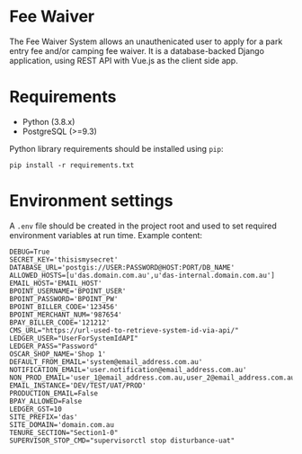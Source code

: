 <!--[![Build
status](https://travis-ci.org/dbca-wa/disturbance.svg?branch=master)](https://travis-ci.org/dbca-wa/disturbance/builds) [![Coverage Status](https://coveralls.io/repos/github/dbca-wa/disturbance/badge.svg?branch=master)](https://coveralls.io/github/dbca-wa/disturbance?branch=master)-->
# Fee Waiver

The Fee Waiver System allows an unauthenicated user to apply for a park entry fee and/or camping fee waiver. It is a database-backed Django application, using REST API with Vue.js as the client side app.


# Requirements

- Python (3.8.x)
- PostgreSQL (>=9.3)

Python library requirements should be installed using `pip`:

`pip install -r requirements.txt`

# Environment settings

A `.env` file should be created in the project root and used to set
required environment variables at run time. Example content:

    DEBUG=True
    SECRET_KEY='thisismysecret'
    DATABASE_URL='postgis://USER:PASSWORD@HOST:PORT/DB_NAME'
    ALLOWED_HOSTS=[u'das.domain.com.au',u'das-internal.domain.com.au']
    EMAIL_HOST='EMAIL_HOST'
    BPOINT_USERNAME='BPOINT_USER'
    BPOINT_PASSWORD='BPOINT_PW'
    BPOINT_BILLER_CODE='123456'
    BPOINT_MERCHANT_NUM='987654'
    BPAY_BILLER_CODE='121212'
    CMS_URL="https://url-used-to-retrieve-system-id-via-api/"
    LEDGER_USER="UserForSystemIdAPI"
    LEDGER_PASS="Password"
    OSCAR_SHOP_NAME='Shop 1'
    DEFAULT_FROM_EMAIL='system@email_address.com.au'
    NOTIFICATION_EMAIL='user.notification@email_address.com.au'
    NON_PROD_EMAIL='user_1@email_address.com.au,user_2@email_address.com.au'
    EMAIL_INSTANCE='DEV/TEST/UAT/PROD'
    PRODUCTION_EMAIL=False
    BPAY_ALLOWED=False
    LEDGER_GST=10
    SITE_PREFIX='das'
    SITE_DOMAIN='domain.com.au
    TENURE_SECTION="Section1-0"
    SUPERVISOR_STOP_CMD="supervisorctl stop disturbance-uat"



